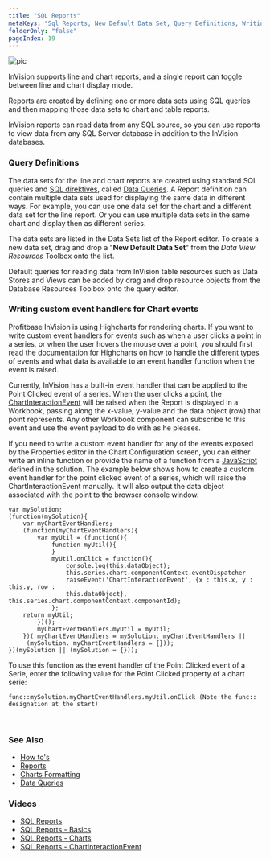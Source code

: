 ```yaml
---
title: "SQL Reports"
metaKeys: "Sql Reports, New Default Data Set, Query Definitions, Writing custom event handlers for Chart events,  "
folderOnly: "false"
pageIndex: 19
---
```


![pic](https://profitbasedocs.blob.core.windows.net/images/sqlScr.png)

InVision supports line and chart reports, and a single report can toggle between line and chart display mode.

Reports are created by defining one or more data sets using SQL queries and then mapping those data sets to chart and table reports.

InVision reports can read data from any SQL source, so you can use reports to view data from any SQL Server database in addition to the InVision databases.
<br/>

### Query Definitions

The data sets for the line and chart reports are created using standard SQL queries and [SQL direktives](sqlreports/dataqueries.md), called [Data Queries](sqlreports/dataqueries.md). A Report definition can contain multiple data sets used for displaying the same data in different ways. For example, you can use one data set for the chart and a different data set for the line report. Or you can use multiple data sets in the same chart and display then as different series.

The data sets are listed in the Data Sets list of the Report editor. To create a new data set, drag and drop a "**New Default Data Set**" from the _Data View Resources_ Toolbox onto the list.

Default queries for reading data from InVision table resources such as Data Stores and Views can be added by drag and drop resource objects from the Database Resources Toolbox onto the query editor.
<br/>

### Writing custom event handlers for Chart events

Profitbase InVision is using Highcharts for rendering charts. If you want to write custom event handlers for events such as when a user clicks a point in a series, or when the user hovers the mouse over a point, you should first read the documentation for Highcharts on how to handle the different types of events and what data is available to an event handler function when the event is raised.

Currently, InVision has a built-in event handler that can be applied to the Point Clicked event of a series. When the user clicks a point, the [ChartInteractionEvent](workbooks/components/reports.md) will be raised when the Report is displayed in a Workbook, passing along the x-value, y-value and the data object (row) that point represents. Any other Workbook component can subscribe to this event and use the event payload to do with as he pleases.

If you need to write a custom event handler for any of the events exposed by the Properties editor in the Chart Configuration screen, you can either write an inline function or provide the name of a function from a [JavaScript](javascript.md) defined in the solution. The example below shows how to create a custom event handler for the point clicked event of a series, which will raise the ChartInteractionEvent manually. It will also output the data object associated with the point to the browser console window.

    var mySolution;
    (function(mySolution){
        var myChartEventHandlers;
        (function(myChartEventHandlers){
            var myUtil = (function(){
                function myUtil(){
                }
                myUtil.onClick = function(){
                    console.log(this.dataObject);
                    this.series.chart.componentContext.eventDispatcher
                    raiseEvent('ChartInteractionEvent', {x : this.x, y :  this.y, row :
                    this.dataObject}, this.series.chart.componentContext.componentId);
                };
        return myUtil;
            })();
            myChartEventHandlers.myUtil = myUtil;
        })( myChartEventHandlers = mySolution. myChartEventHandlers ||
         (mySolution. myChartEventHandlers = {}));
    })(mySolution || (mySolution = {}));

To use this function as the event handler of the Point Clicked event of a Serie, enter the following value for the Point Clicked property of a chart serie:

```
func::mySolution.myChartEventHandlers.myUtil.onClick (Note the func:: designation at the start)
```

<br/>

### See Also

- [How to's](sqlreports/howto.md)
- [Reports](../docs/workbooks/components/reports.md)
- [Charts Formatting](sqlreports/chartformatting.md)
- [Data Queries](sqlreports/dataqueries.md)


### Videos

* [SQL Reports](../videos/sqlreports.md)
* [SQL Reports - Basics](https://profitbasedocs.blob.core.windows.net/videos/SQL%20Report%20Intro%20basics.mp4)
* [SQL Reports - Charts](https://profitbasedocs.blob.core.windows.net/videos/SQL%20Report%20Charts.mp4)
* [SQL Reports - ChartInteractionEvent](https://profitbasedocs.blob.core.windows.net/videos/SQL%20Reports%20-%20ChartInteractionEvent.mp4)